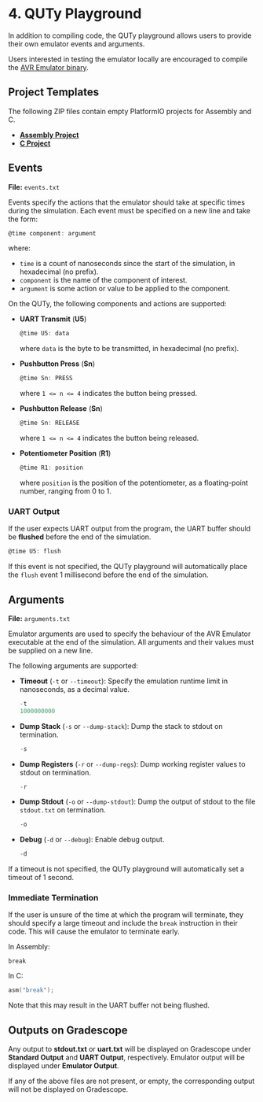 # 4. QUTy Playground

In addition to compiling code, the QUTy playground allows users to
provide their own emulator events and arguments.

Users interested in testing the emulator locally are encouraged to
compile the [AVR Emulator binary](https://github.com/cab202/avremu).

## Project Templates

The following ZIP files contain empty PlatformIO projects for Assembly
and C.

- [**Assembly Project**](https://github.com/Tarang74/handbook/raw/main/assembly.zip)
- [**C Project**](https://github.com/Tarang74/handbook/raw/main/c.zip)

## Events

**File:** `events.txt`

Events specify the actions that the emulator should take at specific
times during the simulation. Each event must be specified on a new line
and take the form:

```go
@time component: argument
```

where:

- `time` is a count of nanoseconds since the start of the simulation,
  in hexadecimal (no prefix).
- `component` is the name of the component of interest.
- `argument` is some action or value to be applied to the component.

On the QUTy, the following components and actions are supported:

- **UART Transmit** (**U5**)

  ```go
  @time U5: data
  ```

  where `data` is the byte to be transmitted, in hexadecimal (no prefix).
- **Pushbutton Press** (**Sn**)

  ```go
  @time Sn: PRESS
  ```

  where `1 <= n <= 4` indicates the button being pressed.
- **Pushbutton Release** (**Sn**)

  ```go
  @time Sn: RELEASE
  ```

  where `1 <= n <= 4` indicates the button being released.
- **Potentiometer Position** (**R1**)

  ```go
  @time R1: position
  ```

  where `position` is the position of the potentiometer,
  as a floating-point number, ranging from 0 to 1.

### UART Output

If the user expects UART output from the program, the UART buffer should
be **flushed** before the end of the simulation.

```go
@time U5: flush
```

If this event is not specified, the QUTy playground will automatically
place the `flush` event 1 millisecond before the end of the simulation.

## Arguments

**File:** `arguments.txt`

Emulator arguments are used to specify the behaviour of the AVR Emulator
executable at the end of the simulation. All arguments and their values
must be supplied on a new line.

The following arguments are supported:
- **Timeout** (`-t` or `--timeout`): Specify the emulation runtime limit
  in nanoseconds, as a decimal value.

  ```go
  -t
  1000000000
  ```

- **Dump Stack** (`-s` or `--dump-stack`): Dump the stack to stdout on
  termination.

  ```go
  -s
  ```

- **Dump Registers** (`-r` or `--dump-regs`): Dump working register values
  to stdout on termination.

  ```go
  -r
  ```

- **Dump Stdout** (`-o` or `--dump-stdout`): Dump the output of stdout to
  the file `stdout.txt` on termination.

  ```go
  -o
  ```

- **Debug** (`-d` or `--debug`): Enable debug output.

  ```go
  -d
  ```

If a timeout is not specified, the QUTy playground will automatically
set a timeout of 1 second.

### Immediate Termination

If the user is unsure of the time at which the program will terminate,
they should specify a large timeout and include the `break` instruction
in their code. This will cause the emulator to terminate early.

In Assembly:

```avrasm
break
```

In C:

```c
asm("break");
```

Note that this may result in the UART buffer not being flushed.

## Outputs on Gradescope

Any output to **stdout.txt** or **uart.txt** will be displayed on
Gradescope under **Standard Output** and **UART Output**, respectively.
Emulator output will be displayed under **Emulator Output**.

If any of the above files are not present, or empty, the corresponding
output will not be displayed on Gradescope.
